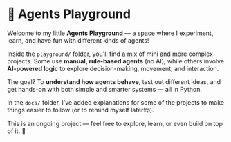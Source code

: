 # 🤖 Agents Playground

Welcome to my little **Agents Playground** — a space where I experiment, learn, and have fun with different kinds of agents!

Inside the `playground/` folder, you'll find a mix of mini and more complex projects. Some use **manual, rule-based agents** (no AI), while others involve **AI-powered logic** to explore decision-making, movement, and interaction.

The goal? To **understand how agents behave**, test out different ideas, and get hands-on with both simple and smarter systems — all in Python.

In the `docs/` folder, I’ve added explanations for some of the projects to make things easier to follow (or to remind myself later!🤓).

This is an ongoing project — feel free to explore, learn, or even build on top of it. 🚀
